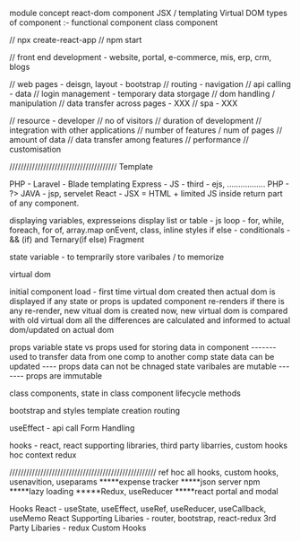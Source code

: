 module concept
react-dom
component
JSX / templating
Virtual DOM
types of component :-
functional component
class component



// npx create-react-app <foldername>
// npm start



// front end development - website, portal, e-commerce, mis, erp, crm, blogs

// web pages - deisgn, layout - bootstrap
// routing - navigation
// api calling - data
// login management - temporary data storgage
// dom handling / manipulation
// data transfer across pages - XXX
// spa - XXX




// resource - developer
// no of visitors
// duration of development
// integration with other applications
// number of features / num of pages
// amount of data
// data transfer among features
// performance
// customisation






//////////////////////////////////////
Template

PHP - Laravel - Blade templating
Express - JS - third - ejs, .................
PHP - ?>
JAVA - jsp, servelet
React - JSX = HTML + limited JS inside return part of any component.


displaying variables, expresseions
display list or table - js loop - for, while, foreach, for of, array.map
onEvent, class, inline styles
if else - conditionals - && (if) and Ternary(if else)
Fragment




state variable - to temprarily store varibales / to memorize


virtual dom

initial component load - first time
virtual dom created
then actual dom is displayed
if any state or props is updated
component re-renders
if there is any re-render, new vitual dom is created
now, new virtual dom is compared with old virtual dom
all the differences are calculated and informed to actual dom/updated on actual dom


props variable
state vs props
used for storing data in component  ------- used to transfer data from one comp to another comp
state data can be updated              ---- props data can not be chnaged
state varibales are mutable         ------- props are immutable




class components, state in class component
lifecycle methods

bootstrap and styles
template creation
routing

useEffect - api call
Form Handling


hooks - react, react supporting libraries, third party libarries, custom hooks
hoc
context
redux




////////////////////////////////////////////////////
ref
hoc
all hooks, custom hooks, usenavition, useparams
*****expense tracker
*****json server npm
*****lazy loading
*****Redux, useReducer
*****react portal and modal



Hooks
React - useState, useEffect, useRef, useReducer, useCallback, useMemo
React Supporting Libaries - router, bootstrap, react-redux
3rd Party Libaries - redux
Custom Hooks


